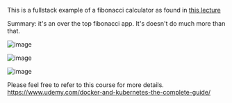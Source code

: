 This is a fullstack example of a fibonacci calculator as found in [this lecture](https://www.udemy.com/docker-and-kubernetes-the-complete-guide/learn/lecture/11437198#overview)

Summary: it's an over the top fibonacci app. It's doesn't do much more than that.

![image](https://user-images.githubusercontent.com/26703675/61688721-a2e3b680-ad1d-11e9-8bcf-1846a32edb39.png)

![image](https://user-images.githubusercontent.com/26703675/61732677-08639180-ad76-11e9-9826-5108f7346ede.png)

![image](https://user-images.githubusercontent.com/26703675/61732681-0dc0dc00-ad76-11e9-819b-66a798fc4ca0.png)

Please feel free to refer to this course for more details.
https://www.udemy.com/docker-and-kubernetes-the-complete-guide/
